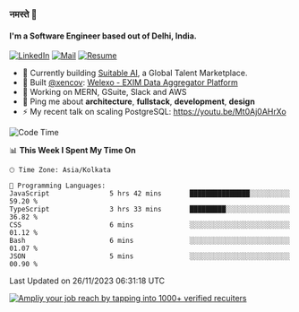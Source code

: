 ### नमस्ते 🙏

#### I'm a Software Engineer based out of Delhi, India.

[![LinkedIn](https://img.shields.io/badge/linkedin-%230077B5.svg)](https://linkedin.com/in/sambhav2612)
[![Mail](https://img.shields.io/badge/gmail-D14836)](mailto:sambhavjain2612@gmail.com)
[![Resume](https://img.shields.io/badge/resume-%23#FFFF00.svg)](https://mega.nz/file/IjA3yaoB#BFfQg1-aKva0piAd_wWs8Hf5dlnYRQ2ZkwtYwNMzBhA)

- 🏢 Currently building [Suitable AI](https://suitable.ai), a Global Talent Marketplace.
- 💅 Built [@xencov](https://github.com/xencov): [Welexo - EXIM Data Aggregator Platform](https://welexo.com)
- 🌱 Working on MERN, GSuite, Slack and AWS
- 💬 Ping me about **architecture**, **fullstack**, **development**, **design**
- ⚡️ My recent talk on scaling PostgreSQL: https://youtu.be/Mt0Aj0AHrXo

<!--START_SECTION:waka-->
![Code Time](http://img.shields.io/badge/Code%20Time-3%2C807%20hrs%2059%20mins-blue)

📊 **This Week I Spent My Time On** 

```text
🕑︎ Time Zone: Asia/Kolkata

💬 Programming Languages: 
JavaScript               5 hrs 42 mins       ███████████████░░░░░░░░░░   59.20 % 
TypeScript               3 hrs 33 mins       █████████░░░░░░░░░░░░░░░░   36.82 % 
CSS                      6 mins              ░░░░░░░░░░░░░░░░░░░░░░░░░   01.12 % 
Bash                     6 mins              ░░░░░░░░░░░░░░░░░░░░░░░░░   01.07 % 
JSON                     5 mins              ░░░░░░░░░░░░░░░░░░░░░░░░░   00.90 % 
```


 Last Updated on 26/11/2023 06:31:18 UTC
<!--END_SECTION:waka-->

[![Ampliy your job reach by tapping into 1000+ verified recuiters](https://user-images.githubusercontent.com/19583619/212717528-45b497fd-e886-4452-90fe-93829667bd63.png)](https://suitable.ai)

